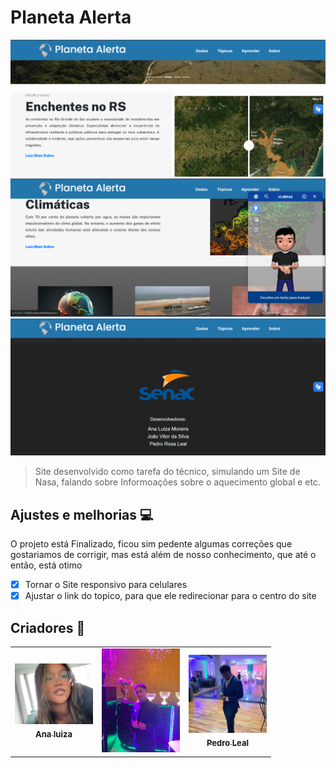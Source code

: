 # Planeta Alerta

  <img src="img p github/Nav.png">
  <img src="img p github/Main.png">
  <img src="img p github/Footer.png">
  
<br>

> Site desenvolvido como tarefa do técnico, simulando um Site de Nasa, falando sobre Informoações sobre o aquecimento global e etc.

## Ajustes e melhorias 💻

O projeto está Finalizado, ficou sim pedente algumas correções que gostariamos de corrigir, mas está além de nosso conhecimento, que até o então, está otimo 

- [X] Tornar o Site responsivo para celulares
- [X] Ajustar o link do topico, para que ele redirecionar para o centro do site 

## Criadores 🤝

<table>
  <tr>
    <td align="center">
      <a href="https://github.com/analuizamoreira">
        <img src="img p github/ana.png" width="125px;" alt="Foto do Ana Luiza no Github"/><br>
        <sub>
          <b style="font-size: 13px;">Ana luiza</b>
        </sub>
      </a>
    </td>
    <td align="center">
      <a href="https://github.com/jv1903">
        <img src="img p github/joao.png" width="125px;" alt="Foto do João Vitor no Github"/><br>
        <sub>
          <b style="font-size: 13px;"João Vitor</b>
        </sub>
      </a>
    </td>
    <td align="center">
      <a href="https://github.com/pedrolealp7">
        <img src="img p github/pedro.png" width="125px;" alt="Foto do Pedro Leal no Github"/><br>
        <sub>
          <b style="font-size: 13px;">Pedro Leal</b>
        </sub>
      </a>
    </td>
  </tr>
</table>
